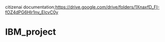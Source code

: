 citizenai documentation;https://drive.google.com/drive/folders/1XnaxfD_FI-fOZ4dPG6Hlr1nv_ElcvC0y
# IBM_project
